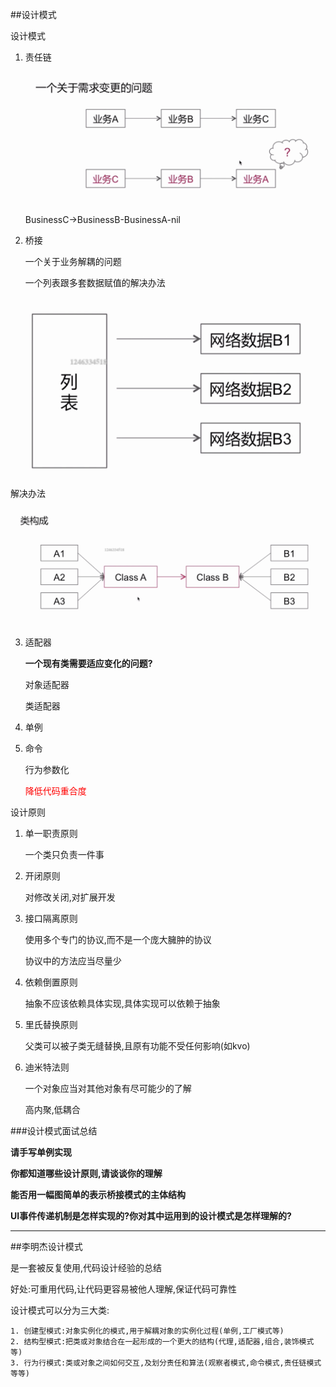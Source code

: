 ##设计模式

设计模式

1. 责任链
	
	![需求的更改](https://raw.githubusercontent.com/xunan623/xunan623.github.io/master/设计模式/责任链/需求的更改.png)

	BusinessC->BusinessB-BusinessA-nil


2. 桥接

	一个关于业务解耦的问题

	一个列表跟多套数据赋值的解决办法

![一个列表多套数据](https://raw.githubusercontent.com/xunan623/xunan623.github.io/master/设计模式/桥接/一个列表多套数据赋值.png)

   解决办法

![答案](https://raw.githubusercontent.com/xunan623/xunan623.github.io/master/设计模式/桥接/一个列表多套数据解决方案.png)

3. 适配器

	**一个现有类需要适应变化的问题?**

	对象适配器
	
	类适配器

4. 单例
5. 命令
	
	行为参数化
	
	<font color=red>降低代码重合度</font>


设计原则

1. 单一职责原则

	一个类只负责一件事
	
2. 开闭原则

	对修改关闭,对扩展开发

3. 接口隔离原则

	使用多个专门的协议,而不是一个庞大臃肿的协议
	
	协议中的方法应当尽量少

4. 依赖倒置原则

	抽象不应该依赖具体实现,具体实现可以依赖于抽象

5. 里氏替换原则

	父类可以被子类无缝替换,且原有功能不受任何影响(如kvo)

6. 迪米特法则

	一个对象应当对其他对象有尽可能少的了解
	
	高内聚,低耦合
	
	
	
###设计模式面试总结

**请手写单例实现**

**你都知道哪些设计原则,请谈谈你的理解**

**能否用一幅图简单的表示桥接模式的主体结构**

**UI事件传递机制是怎样实现的?你对其中运用到的设计模式是怎样理解的?**

****

##李明杰设计模式

是一套被反复使用,代码设计经验的总结

好处:可重用代码,让代码更容易被他人理解,保证代码可靠性

设计模式可以分为三大类:
	
	1. 创建型模式:对象实例化的模式,用于解耦对象的实例化过程(单例,工厂模式等)
	2. 结构型模式:把类或对象结合在一起形成的一个更大的结构(代理,适配器,组合,装饰模式等)
	3. 行为行模式:类或对象之间如何交互,及划分责任和算法(观察者模式,命令模式,责任链模式等等)
